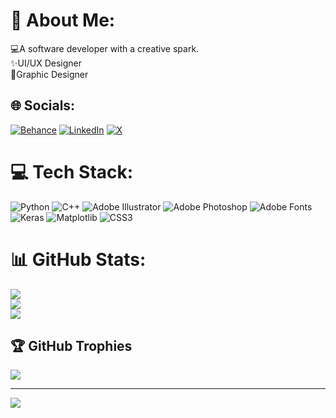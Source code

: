 # 💫 About Me:
💻A software developer with a creative spark.<br>✨UI/UX Designer<br>🎨Graphic Designer


## 🌐 Socials:
[![Behance](https://img.shields.io/badge/Behance-1769ff?logo=behance&logoColor=white)](https://behance.net/tyagitarushii) [![LinkedIn](https://img.shields.io/badge/LinkedIn-%230077B5.svg?logo=linkedin&logoColor=white)](https://linkedin.com/in/tarushityagi) [![X](https://img.shields.io/badge/X-black.svg?logo=X&logoColor=white)](https://x.com/tyagitarushi1) 

# 💻 Tech Stack:
![Python](https://img.shields.io/badge/python-3670A0?style=for-the-badge&logo=python&logoColor=ffdd54) ![C++](https://img.shields.io/badge/c++-%2300599C.svg?style=for-the-badge&logo=c%2B%2B&logoColor=white) ![Adobe Illustrator](https://img.shields.io/badge/adobe%20illustrator-%23FF9A00.svg?style=for-the-badge&logo=adobe%20illustrator&logoColor=white) ![Adobe Photoshop](https://img.shields.io/badge/adobe%20photoshop-%2331A8FF.svg?style=for-the-badge&logo=adobe%20photoshop&logoColor=white) ![Adobe Fonts](https://img.shields.io/badge/Adobe%20Fonts-000B1D.svg?style=for-the-badge&logo=Adobe%20Fonts&logoColor=white) ![Keras](https://img.shields.io/badge/Keras-%23D00000.svg?style=for-the-badge&logo=Keras&logoColor=white) ![Matplotlib](https://img.shields.io/badge/Matplotlib-%23ffffff.svg?style=for-the-badge&logo=Matplotlib&logoColor=black) ![CSS3](https://img.shields.io/badge/css3-%231572B6.svg?style=for-the-badge&logo=css3&logoColor=white)
# 📊 GitHub Stats:
![](https://github-readme-stats.vercel.app/api?username=trushee&theme=dracula&hide_border=false&include_all_commits=true&count_private=false)<br/>
![](https://github-readme-streak-stats.herokuapp.com/?user=trushee&theme=dracula&hide_border=false)<br/>
![](https://github-readme-stats.vercel.app/api/top-langs/?username=trushee&theme=dracula&hide_border=false&include_all_commits=true&count_private=false&layout=compact)

## 🏆 GitHub Trophies
![](https://github-profile-trophy.vercel.app/?username=trushee&theme=radical&no-frame=false&no-bg=true&margin-w=4)

---
[![](https://visitcount.itsvg.in/api?id=trushee&icon=0&color=5)](https://visitcount.itsvg.in)

<!-- Proudly created with GPRM ( https://gprm.itsvg.in ) -->
